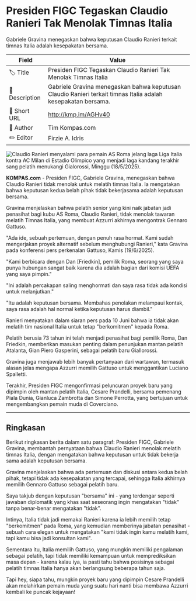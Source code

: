 # Presiden FIGC Tegaskan Claudio Ranieri Tak Menolak Timnas Italia

Gabriele Gravina menegaskan bahwa keputusan Claudio Ranieri terkait timnas Italia adalah kesepakatan bersama.

| Field         | Value                                                       |
|---------------|-------------------------------------------------------------|
| 🏷️ Title       | Presiden FIGC Tegaskan Claudio Ranieri Tak Menolak Timnas Italia |
| 📝 Description | Gabriele Gravina menegaskan bahwa keputusan Claudio Ranieri terkait timnas Italia adalah kesepakatan bersama. |
| 🔗 Short URL   | http://kmp.im/AGHv40 |
| 👤 Author      | Tim Kompas.com |
| ✏️ Editor      | Firzie A. Idris |

![Claudio Ranieri menyalami para pemain AS Roma jelang laga Liga Italia kontra AC Milan di Estadio Olimpico yang menjadi laga kandang terakhir sang pelatih menukangi Gialorossi, Minggu (18/5/2025).](https://asset.kompas.com/crops/Ady26TQfB6g77qkuOINADGKJbPw=/74x0:967x595/750x500/data/photo/2025/05/19/682a732415cde.jpg)

**KOMPAS.com** - Presiden FIGC, Gabriele Gravina, menegaskan bahwa Claudio Ranieri tidak menolak untuk melatih timnas Italia. Ia mengatakan bahwa keputusan kedua belah pihak tidak bekerjasama adalah keputusan bersama.

Gravina menjelaskan bahwa pelatih senior yang kini naik jabatan jadi penasihat bagi kubu AS Roma, Claudio Ranieri, tidak menolak tawaran melatih Timnas Italia, yang membuat Azzurri akhirnya mengontrak Gennaro Gattuso.

\"Ada ide, sebuah pertemuan, dengan penuh rasa hormat. Kami sudah mengerjakan proyek alternatif sebelum menghubungi Ranieri,\" kata Gravina pada konferensi pers perkenalan Gattuso, Kamis (19/6/2025).

\"Kami berbicara dengan Dan \[Friedkin\], pemilik Roma, seorang yang saya punya hubungan sangat baik karena dia adalah bagian dari komisi UEFA yang saya pimpin.\"

\"Ini adalah percakapan saling menghormati dan saya rasa tidak ada kondisi untuk melanjutkan.\"

\"Itu adalah keputusan bersama. Membahas penolakan melampaui kontak, saya rasa adalah hal normal ketika keputusan harus diambil.\"

Ranieri menyatakan dalam siaran pers pada 10 Juni bahwa ia tidak akan melatih tim nasional Italia untuk tetap \"berkomitmen\" kepada Roma.

Pelatih berusia 73 tahun ini telah menjadi penasihat bagi pemilik Roma, Dan Friedkin, memberikan masukan penting dalam penunjukan mantan pelatih Atalanta, Gian Piero Gasperini, sebagai pelatih baru Giallorossi.

Gravina juga menjawab lebih banyak pertanyaan dari wartawan, termasuk alasan jelas mengapa Azzurri memilih Gattuso untuk menggantikan Luciano Spalletti.

Terakhir, Presiden FIGC mengonfirmasi peluncuran proyek baru yang dipimpin oleh mantan pelatih Italia, Cesare Prandelli, bersama pemenang Piala Dunia, Gianluca Zambrotta dan Simone Perrotta, yang bertujuan untuk mengembangkan pemain muda di Coverciano.

---
## Ringkasan

Berikut ringkasan berita dalam satu paragraf: Presiden FIGC, Gabriele Gravina, membantah pernyataan bahwa Claudio Ranieri menolak melatih timnas Italia, dengan mengatakan bahwa keputusan untuk tidak bekerja sama adalah keputusan bersama.

 Gravina menjelaskan bahwa ada pertemuan dan diskusi antara kedua belah pihak, tetapi tidak ada kesepakatan yang tercapai, sehingga Italia akhirnya memilih Gennaro Gattuso sebagai pelatih baru.



Saya takjub dengan keputusan "bersama" ini - yang terdengar seperti jawaban diplomatik yang khas saat seseorang ingin mengatakan "tidak" tanpa benar-benar mengatakan "tidak".

 Intinya, Italia tidak jadi memakai Ranieri karena ia lebih memilih tetap "berkomitmen" pada Roma, yang kemudian memberinya jabatan penasihat - sebuah cara elegan untuk mengatakan "kami tidak ingin kamu melatih kami, tapi kamu bisa jadi konsultan kami".

 Sementara itu, Italia memilih Gattuso, yang mungkin memiliki pengalaman sebagai pelatih, tapi tidak memiliki kemampuan untuk memprediksikan masa depan - karena kalau iya, ia pasti tahu bahwa posisinya sebagai pelatih timnas Italia hanya akan berlangsung beberapa tahun saja.

 Tapi hey, siapa tahu, mungkin proyek baru yang dipimpin Cesare Prandelli akan melahirkan pemain muda yang suatu hari nanti bisa membawa Azzurri kembali ke puncak kejayaan!
